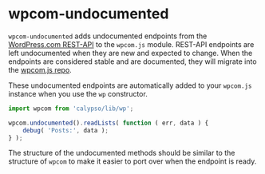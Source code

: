 # wpcom-undocumented

`wpcom-undocumented` adds undocumented endpoints from the [WordPress.com REST-API](https://developer.wordpress.com/docs/api/) to the `wpcom.js` module. REST-API endpoints are left undocumented when they are new and expected to change. When the endpoints are considered stable and are documented, they will migrate into the [wpcom.js repo](https://github.com/Automattic/wpcom.js).

These undocumented endpoints are automatically added to your `wpcom.js` instance when you use the `wp` constructor.

```javascript
import wpcom from 'calypso/lib/wp';

wpcom.undocumented().readLists( function ( err, data ) {
	debug( 'Posts:', data );
} );
```

The structure of the undocumented methods should be similar to the structure of `wpcom` to make it easier to port over when the endpoint is ready.
